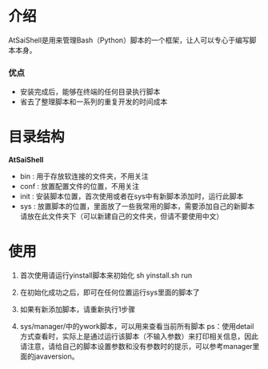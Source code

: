 # 介绍
	
AtSaiShell是用来管理Bash（Python）脚本的一个框架，让人可以专心于编写脚本本身。
	
### 优点

- 安装完成后，能够在终端的任何目录执行脚本
- 省去了整理脚本和一系列的重复开发的时间成本


# 目录结构


**AtSaiShell**
   
   - bin : 用于存放软连接的文件夹，不用关注 
   - conf : 放置配置文件的位置，不用关注
   - init : 安装脚本位置，首次使用或者在sys中有新脚本添加时，运行此脚本
   - sys : 放置脚本的位置，里面放了一些我常用的脚本，需要添加自己的新脚本请放在此文件夹下（可以新建自己的文件夹，但请不要使用中文）
   
 
# 使用
1. 首次使用请运行yinstall脚本来初始化
	sh yinstall.sh run

2. 在初始化成功之后，即可在任何位置运行sys里面的脚本了

3. 如果有新添加脚本，请重新执行1步骤

4. sys/manager/中的ywork脚本，可以用来查看当前所有脚本
	ps：使用detail方式查看时，实际上是通过运行该脚本（不输入参数）来打印相关信息，因此请注意，请给自己的脚本设置参数和没有参数时的提示，可以参考manager里面的javaversion。
 

  
   


